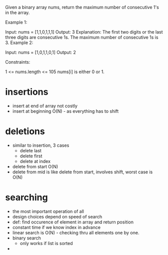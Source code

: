 Given a binary array nums, return the maximum number of consecutive 1's in the array.

 

Example 1:

Input: nums = [1,1,0,1,1,1]
Output: 3
Explanation: The first two digits or the last three digits are consecutive 1s. The maximum number of consecutive 1s is 3.
Example 2:

Input: nums = [1,0,1,1,0,1]
Output: 2
 

Constraints:

1 <= nums.length <= 105
nums[i] is either 0 or 1.

# insertions

- insert at end of array not costly 
- insert at beginning O(N) - as everything has to shift 

# deletions
- similar to insertion, 3 cases
  - delete last
  - delete first
  - delete at index
- delete from start O(N)
- delete from mid is like delete from start, involves shift, worst case is O(N)

# searching
- the most important operation of all 
- design choices depend on speed of search 
- def: find occurence of element in array and return position 
- constant time if we know index in advance 
- linear search is O(N) - checking thru all elements one by one. 
- binary search 
  - only works if list is sorted 
- 
